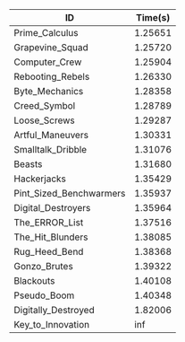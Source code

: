 |ID|Time(s)|
|-|-|
|Prime_Calculus|1.25651|
|Grapevine_Squad|1.25720|
|Computer_Crew|1.25904|
|Rebooting_Rebels|1.26330|
|Byte_Mechanics|1.28358|
|Creed_Symbol|1.28789|
|Loose_Screws|1.29287|
|Artful_Maneuvers|1.30331|
|Smalltalk_Dribble|1.31076|
|Beasts|1.31680|
|Hackerjacks|1.35429|
|Pint_Sized_Benchwarmers|1.35937|
|Digital_Destroyers|1.35964|
|The_ERROR_List|1.37516|
|The_Hit_Blunders|1.38085|
|Rug_Heed_Bend|1.38368|
|Gonzo_Brutes|1.39322|
|Blackouts|1.40108|
|Pseudo_Boom|1.40348|
|Digitally_Destroyed|1.82006|
|Key_to_Innovation|inf|
